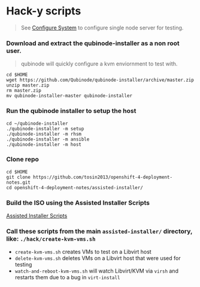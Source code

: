 # Hack-y scripts

> See [Configure System](https://github.com/kenmoini/ocp4-ai-svc-libvirt/tree/main/scripts) to configure single node server for testing.

### Download and extract the qubinode-installer as a non root user.
> qubinode will quickly configure a kvm enviornment to test with. 
```
cd $HOME
wget https://github.com/Qubinode/qubinode-installer/archive/master.zip
unzip master.zip
rm master.zip
mv qubinode-installer-master qubinode-installer
```

### Run the qubinode installer to setup the host
```
cd ~/qubinode-installer
./qubinode-installer -m setup
./qubinode-installer -m rhsm
./qubinode-installer -m ansible
./qubinode-installer -m host
```

### Clone repo
```
cd $HOME
git clone https://github.com/tosin2013/openshift-4-deployment-notes.git
cd openshift-4-deployment-notes/assisted-installer/
```

### Build the ISO using the Assisted Installer Scripts
[Assisted Installer Scripts](../)

### Call these scripts from the main `assisted-installer/` directory, like: `./hack/create-kvm-vms.sh`

- `create-kvm-vms.sh` creates VMs to test on a Libvirt host
- `delete-kvm-vms.sh` deletes VMs on a Libvirt host that were used for testing
- `watch-and-reboot-kvm-vms.sh` will watch Libvirt/KVM via `virsh` and restarts them due to a bug in `virt-install`